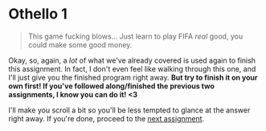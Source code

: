# Othello 1

> This game fucking blows... Just learn to play FIFA *real* good, you could make
some good money.

Okay, so, again, a *lot* of what we've already covered is used again to finish
this assignment. In fact, I don't even feel like walking through this one,
and I'll just give you the finished program right away. **But try to finish it
on your own first! If you've followed along/finished the previous two 
assignments, I know you can do it! <3**

I'll make you scroll a bit so you'll be less tempted to glance at the answer
right away. If you're done, proceed to the [next assignment](electronics.md).

<div style="margin-top: 10000px"></div>

Hi

<div style="margin-top: 10000px"></div>

Okay, here:

```python
NUMBER_OF_SQUARES = 64

no_white_pieces = int(raw_input("Enter the number of white pieces on the board: "))
no_black_pieces = int(raw_input("Enter the number of black pieces on the board: "))

total_pieces = no_white_pieces + no_black_pieces

# We need to cast either the dividend or divisor to a float to prevent incorrect
# values due to 'integer division' (where the remainder is discarded)

# (We could have also just cast the raw_input values to floats right away, buuut
# they're supposed to be ints ya know... So I thought this was nicer)
pct_black_board = no_black_pieces / float(NUMBER_OF_SQUARES) * 100
pct_black_all_pieces = no_black_pieces / float(total_pieces) * 100

print "The percentage of black pieces on the board is: %0.2f%%" % pct_black_board
print "The percentage of black pieces of all the pieces on the board is: %0.2f%%" % pct_black_all_pieces
```